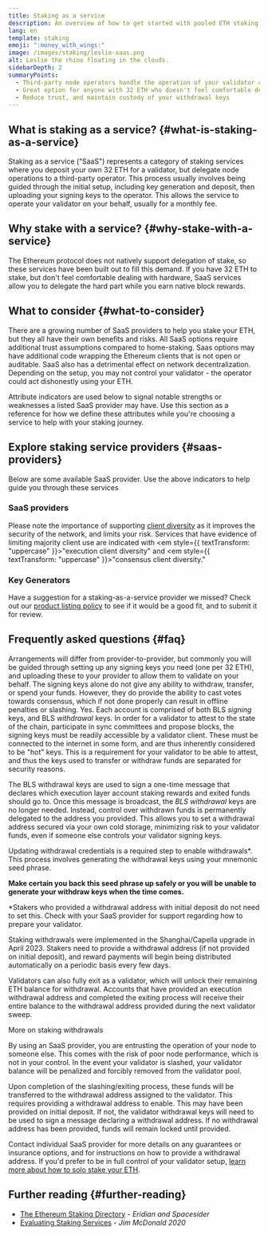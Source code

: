 ```yaml
---
title: Staking as a service
description: An overview of how to get started with pooled ETH staking
lang: en
template: staking
emoji: ":money_with_wings:"
image: /images/staking/leslie-saas.png
alt: Leslie the rhino floating in the clouds.
sidebarDepth: 2
summaryPoints:
  - Third-party node operators handle the operation of your validator client
  - Great option for anyone with 32 ETH who doesn't feel comfortable dealing with the technical complexity of running a node
  - Reduce trust, and maintain custody of your withdrawal keys
---
```


## What is staking as a service? {#what-is-staking-as-a-service}

Staking as a service (“SaaS") represents a category of staking services where you deposit your own 32 ETH for a validator, but delegate node operations to a third-party operator. This process usually involves being guided through the initial setup, including key generation and deposit, then uploading your signing keys to the operator. This allows the service to operate your validator on your behalf, usually for a monthly fee.

## Why stake with a service? {#why-stake-with-a-service}

The Ethereum protocol does not natively support delegation of stake, so these services have been built out to fill this demand. If you have 32 ETH to stake, but don't feel comfortable dealing with hardware, SaaS services allow you to delegate the hard part while you earn native block rewards.

<CardGrid>
  <Card title="Your own validator" emoji=":desktop_computer:" description="Deposit your own 32 ETH to activate your own set of signing keys that will participate in Ethereum consensus. Monitor your progress with dashboards to watch those ETH rewards accumulate." />
  <Card title="Easy to start" emoji="🏁" description="Forget about hardware specs, setup, node maintenance and upgrades. SaaS providers let you outsource the hard part by uploading your own signing credentials, allowing them to run a validator on your behalf, for a small cost." />
  <Card title="Limit your risk" emoji=":shield:" description="In many cases users do not have to give up access to the keys that enable withdrawing or transferring staked funds. These are different from the signing keys, and can be stored separately to limit (but not eliminate) your risk as a staker." />
</CardGrid>

<StakingComparison page="saas" />

## What to consider {#what-to-consider}

There are a growing number of SaaS providers to help you stake your ETH, but they all have their own benefits and risks. All SaaS options require additional trust assumptions compared to home-staking. Saas options may have additional code wrapping the Ethereum clients that is not open or auditable. SaaS also has a detrimental effect on network decentralization. Depending on the setup, you may not control your validator - the operator could act dishonestly using your ETH.

Attribute indicators are used below to signal notable strengths or weaknesses a listed SaaS provider may have. Use this section as a reference for how we define these attributes while you're choosing a service to help with your staking journey.

<StakingConsiderations page="saas" />

## Explore staking service providers {#saas-providers}

Below are some available SaaS provider. Use the above indicators to help guide you through these services

<ProductDisclaimer />

### SaaS providers

<StakingProductsCardGrid category="saas" />

Please note the importance of supporting [client diversity](/developers/docs/nodes-and-clients/client-diversity/) as it improves the security of the network, and limits your risk. Services that have evidence of limiting majority client use are indicated with <em style={{ textTransform: "uppercase" }}>"execution client diversity"</em> and <em style={{ textTransform: "uppercase" }}>"consensus client diversity."</em>

### Key Generators

<StakingProductsCardGrid category="keyGen" />

Have a suggestion for a staking-as-a-service provider we missed? Check out our [product listing policy](/contributing/adding-staking-products/) to see if it would be a good fit, and to submit it for review.

## Frequently asked questions {#faq}

<ExpandableCard title="Who holds my keys?" eventCategory="SaasStaking" eventName="clicked who holds my keys">
Arrangements will differ from provider-to-provider, but commonly you will be guided through setting up any signing keys you need (one per 32 ETH), and uploading these to your provider to allow them to validate on your behalf. The signing keys alone do not give any ability to withdraw, transfer, or spend your funds. However, they do provide the ability to cast votes towards consensus, which if not done properly can result in offline penalties or slashing.
</ExpandableCard>

<ExpandableCard title="So there are two sets of keys?" eventCategory="SaasStaking" eventName="clicked so there are two sets of keys">
Yes. Each account is comprised of both BLS <em>signing</em> keys, and BLS <em>withdrawal</em> keys. In order for a validator to attest to the state of the chain, participate in sync committees and propose blocks, the signing keys must be readily accessible by a validator client. These must be connected to the internet in some form, and are thus inherently considered to be "hot" keys. This is a requirement for your validator to be able to attest, and thus the keys used to transfer or withdraw funds are separated for security reasons.

The BLS withdrawal keys are used to sign a one-time message that declares which execution layer account staking rewards and exited funds should go to. Once this message is broadcast, the <em>BLS withdrawal</em> keys are no longer needed. Instead, control over withdrawn funds is permanently delegated to the address you provided. This allows you to set a withdrawal address secured via your own cold storage, minimizing risk to your validator funds, even if someone else controls your validator signing keys.

Updating withdrawal credentials is a required step to enable withdrawals\*. This process involves generating the withdrawal keys using your mnemonic seed phrase.

<strong>Make certain you back this seed phrase up safely or you will be unable to generate your withdraw keys when the time comes.</strong>

\*Stakers who provided a withdrawal address with initial deposit do not need to set this. Check with your SaaS provider for support regarding how to prepare your validator.
</ExpandableCard>

<ExpandableCard title="When can I withdraw?" eventCategory="SaasStaking" eventName="clicked when can I withdraw">
Staking withdrawals were implemented in the Shanghai/Capella upgrade in April 2023. Stakers need to provide a withdrawal address (if not provided on initial deposit), and reward payments will begin being distributed automatically on a periodic basis every few days.

Validators can also fully exit as a validator, which will unlock their remaining ETH balance for withdrawal. Accounts that have provided an execution withdrawal address and completed the exiting process will receive their entire balance to the withdrawal address provided during the next validator sweep.

<ButtonLink to="/staking/withdrawals/">More on staking withdrawals</ButtonLink>
</ExpandableCard>

<ExpandableCard title="What happens if I get slashed?" eventCategory="SaasStaking" eventName="clicked what happens if I get slashed">
By using an SaaS provider, you are entrusting the operation of your node to someone else. This comes with the risk of poor node performance, which is not in your control. In the event your validator is slashed, your validator balance will be penalized and forcibly removed from the validator pool.

Upon completion of the slashing/exiting process, these funds will be transferred to the withdrawal address assigned to the validator. This requires providing a withdrawal address to enable. This may have been provided on initial deposit. If not, the validator withdrawal keys will need to be used to sign a message declaring a withdrawal address. If no withdrawal address has been provided, funds will remain locked until provided.

Contact individual SaaS provider for more details on any guarantees or insurance options, and for instructions on how to provide a withdrawal address. If you'd prefer to be in full control of your validator setup, <a href="/staking/solo/">learn more about how to solo stake your ETH</a>.
</ExpandableCard>

## Further reading {#further-reading}

- [The Ethereum Staking Directory](https://www.staking.directory/) - _Eridian and Spacesider_
- [Evaluating Staking Services](https://www.attestant.io/posts/evaluating-staking-services/) - _Jim McDonald 2020_
